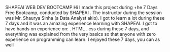 SHAPEAI WEB DEV BOOTCAMP
 Hi I made this project during +he 7 Days Free Bootcamp, conducted by SHAPEAI . The instructor during the session was Mr. Shaurya Sinha (a
 Data Analyst akio). I got to learn a lot during these 7 days and it was an amazing experience learning with SHAPEAI.
 I got to have hands on experience on:
 . HTML
 . css
 during these 7 days, and everything was explained from the very basics so that anyone with zero experience on programming can learn. I
 enjoyed these 7 days, you can as well
